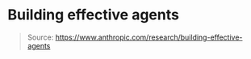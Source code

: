 # Building effective agents



>  Source: https://www.anthropic.com/research/building-effective-agents

